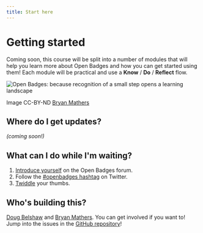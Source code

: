 ```yaml
---
title: Start here
---
```


# Getting started

Coming soon, this course will be split into a number of modules that will help you learn more about Open Badges and how you can get started using them! Each module will be practical and use a **Know** / **Do** / **Reflect** flow.

<img src="{{ site.baseurl }}/img/visual-thinkery/learning-landscape.png" alt="Open Badges: because recognition of a small step opens a learning landscape">

Image CC-BY-ND [Bryan Mathers](http://bryanmmathers.com/recognition-of-a-small-step) 

## Where do I get updates?

*(coming soon!)*

## What can I do while I'm waiting?

1. [Introduce yourself](https://groups.google.com/forum/#!forum/openbadges) on the Open Badges forum.
2. Follow the [#openbadges hashtag](https://twitter.com/search?q=%23openbadges&src=typd) on Twitter.
3. [Twiddle](http://giphy.com/gifs/twiddle-twiddling-thumb-98mkyZhTwO2ru) your thumbs.


## Who's building this?

[Doug Belshaw](http://twitter.com/dajbelshaw) and [Bryan Mathers](http://twitter.com/BryanMMathers). You can get involved if you want to! Jump into the issues in the [GitHub repository](https://github.com/thinkoutloudclub/badge-course/issues)!
